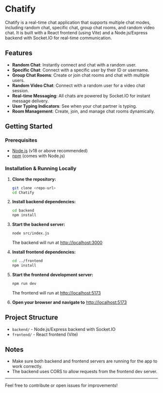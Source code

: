 # Chatify

Chatify is a real-time chat application that supports multiple chat modes, including random chat, specific chat, group chat rooms, and random video chat. It is built with a React frontend (using Vite) and a Node.js/Express backend with Socket.IO for real-time communication.

## Features

- **Random Chat**: Instantly connect and chat with a random user.
- **Specific Chat**: Connect with a specific user by their ID or username.
- **Group Chat Rooms**: Create or join chat rooms and chat with multiple users.
- **Random Video Chat**: Connect with a random user for a video chat session.
- **Real-time Messaging**: All chats are powered by Socket.IO for instant message delivery.
- **User Typing Indicators**: See when your chat partner is typing.
- **Room Management**: Create, join, and manage chat rooms dynamically.

## Getting Started

### Prerequisites

- [Node.js](https://nodejs.org/) (v18 or above recommended)
- [npm](https://www.npmjs.com/) (comes with Node.js)

### Installation & Running Locally

1. **Clone the repository:**
   ```sh
   git clone <repo-url>
   cd Chatify
   ```

2. **Install backend dependencies:**
   ```sh
   cd backend
   npm install
   ```

3. **Start the backend server:**
   ```sh
   node src/index.js
   ```
   The backend will run at [http://localhost:3000](http://localhost:3000)

4. **Install frontend dependencies:**
   ```sh
   cd ../frontend
   npm install
   ```

5. **Start the frontend development server:**
   ```sh
   npm run dev
   ```
   The frontend will run at [http://localhost:5173](http://localhost:5173)

6. **Open your browser and navigate to** [http://localhost:5173](http://localhost:5173)

## Project Structure

- `backend/` - Node.js/Express backend with Socket.IO
- `frontend/` - React frontend (Vite)

## Notes

- Make sure both backend and frontend servers are running for the app to work correctly.
- The backend uses CORS to allow requests from the frontend dev server.

---
Feel free to contribute or open issues for improvements!